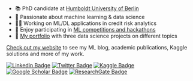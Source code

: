 - 📚 PhD candidate at [Humboldt University of Berlin](https://www.wiwi.hu-berlin.de/en/Professorships/bwl/wi/personen-en/nikita-kozodoi-m-sc/nikita-kozodoi-m-sc)
- 🤖 Passionate about machine learning & data science
- 🧑‍💻 Working on ML/DL applications in credit risk analytics
- 🏅 Enjoy participating in [ML competitions and hackathons](https://kozodoi.me/kaggle/)
- 💼 [My portfolio](https://kozodoi.me/portfolio) with three data science projects on different topics

[Check out my website](https://kozodoi.me) to see my ML blog, academic publications, Kaggle solutions and more of my work.

[![Linkedin Badge](https://img.shields.io/badge/-LinkedIn-blue?style=flat&logo=Linkedin&logoColor=white&link=https://www.linkedin.com/in/kozodoi/)](https://www.linkedin.com/in/kozodoi/) 
[![Twitter Badge](https://img.shields.io/badge/-Twitter-blue?style=flat&logo=Twitter&logoColor=white&link=https://www.twitter.com/n_kozodoi)](https://www.twitter.com/n_kozodoi)
[![Kaggle Badge](https://img.shields.io/badge/-Kaggle-41C8FF?style=flat&logo=Kaggle&logoColor=white&link=https://www.kaggle.com/kozodoi)](https://www.kaggle.com/kozodoi)
[![Google Scholar Badge](https://img.shields.io/badge/-Google_Scholar-gray?style=flat&logo=google-scholar&logoColor=white&link=https://scholar.google.com/citations?user=58tMuD0AAAAJ&amp;hl=en)](https://scholar.google.com/citations?user=58tMuD0AAAAJ&amp;hl=en)
[![ResearchGate Badge](https://img.shields.io/badge/-ResearchGate-success?style=flat&logo=researchgate&logoColor=white&link=https://www.researchgate.net/profile/Nikita_Kozodoi)](https://www.researchgate.net/profile/Nikita_Kozodoi)
